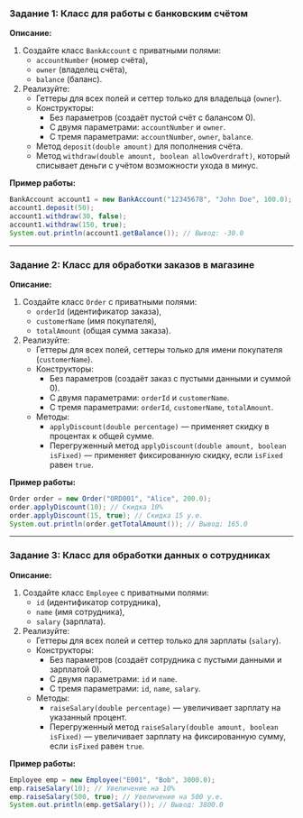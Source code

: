 ### **Задание 1: Класс для работы с банковским счётом**

**Описание:**
1. Создайте класс `BankAccount` с приватными полями:
   - `accountNumber` (номер счёта),
   - `owner` (владелец счёта),
   - `balance` (баланс).
2. Реализуйте:
   - Геттеры для всех полей и сеттер только для владельца (`owner`).
   - Конструкторы:
     - Без параметров (создаёт пустой счёт с балансом 0).
     - С двумя параметрами: `accountNumber` и `owner`.
     - С тремя параметрами: `accountNumber`, `owner`, `balance`.
   - Метод `deposit(double amount)` для пополнения счёта.
   - Метод `withdraw(double amount, boolean allowOverdraft)`, который списывает деньги с учётом возможности ухода в минус.

**Пример работы:**
```java
BankAccount account1 = new BankAccount("12345678", "John Doe", 100.0);
account1.deposit(50);
account1.withdraw(30, false);
account1.withdraw(150, true);
System.out.println(account1.getBalance()); // Вывод: -30.0
```

---

### **Задание 2: Класс для обработки заказов в магазине**

**Описание:**
1. Создайте класс `Order` с приватными полями:
   - `orderId` (идентификатор заказа),
   - `customerName` (имя покупателя),
   - `totalAmount` (общая сумма заказа).
2. Реализуйте:
   - Геттеры для всех полей, сеттеры только для имени покупателя (`customerName`).
   - Конструкторы:
     - Без параметров (создаёт заказ с пустыми данными и суммой 0).
     - С двумя параметрами: `orderId` и `customerName`.
     - С тремя параметрами: `orderId`, `customerName`, `totalAmount`.
   - Методы:
     - `applyDiscount(double percentage)` — применяет скидку в процентах к общей сумме.
     - Перегруженный метод `applyDiscount(double amount, boolean isFixed)` — применяет фиксированную скидку, если `isFixed` равен `true`.

**Пример работы:**
```java
Order order = new Order("ORD001", "Alice", 200.0);
order.applyDiscount(10); // Скидка 10%
order.applyDiscount(15, true); // Скидка 15 у.е.
System.out.println(order.getTotalAmount()); // Вывод: 165.0
```

---

### **Задание 3: Класс для обработки данных о сотрудниках**

**Описание:**
1. Создайте класс `Employee` с приватными полями:
   - `id` (идентификатор сотрудника),
   - `name` (имя сотрудника),
   - `salary` (зарплата).
2. Реализуйте:
   - Геттеры для всех полей и сеттер только для зарплаты (`salary`).
   - Конструкторы:
     - Без параметров (создаёт сотрудника с пустыми данными и зарплатой 0).
     - С двумя параметрами: `id` и `name`.
     - С тремя параметрами: `id`, `name`, `salary`.
   - Методы:
     - `raiseSalary(double percentage)` — увеличивает зарплату на указанный процент.
     - Перегруженный метод `raiseSalary(double amount, boolean isFixed)` — увеличивает зарплату на фиксированную сумму, если `isFixed` равен `true`.

**Пример работы:**
```java
Employee emp = new Employee("E001", "Bob", 3000.0);
emp.raiseSalary(10); // Увеличение на 10%
emp.raiseSalary(500, true); // Увеличение на 500 у.е.
System.out.println(emp.getSalary()); // Вывод: 3800.0
```
